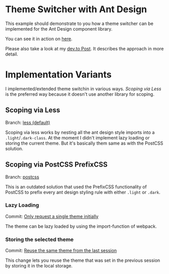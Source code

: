 # Theme Switcher with Ant Design
This example should demonstrate to you how a theme switcher can be implemented for the Ant Design component library.

You can see it in action on [here](https://chrsi.github.io/antd-theme-switcher-example/).

Please also take a look at my [dev.to Post](https://dev.to/chrsi/switching-themes-in-a-react-app-with-ant-design-p8m). It describes the approach in more detail.

# Implementation Variants
I implemented/extended theme switchin in various ways. *Scoping via Less* is the preferred way because it doesn't use another library for scoping.
## Scoping via Less
Branch: [less (default)](https://github.com/chrsi/antd-theme-switcher-example/tree/less)

Scoping via less works by nesting all the ant design style imports into a `.light`/`.dark-class`. At the moment I didn't implement lazy loading or storing the current theme. But it's basically them same as with the PostCSS solution.

## Scoping via PostCSS PrefixCSS
Branch: [postcss](https://github.com/chrsi/antd-theme-switcher-example/tree/postcss)

This is an outdated solution that used the PrefixCSS functionality of PostCSS to prefix every ant design styling rule with either `.light` or `.dark`.

### Lazy Loading
Commit: [Only request a single theme initially](https://github.com/chrsi/antd-theme-switcher-example/commit/85bd9df1766656449ca77c20e5290beccae18dd8)

The theme can be lazy loaded by using the import-function of webpack.

### Storing the selected theme
Commit: [Reuse the same theme from the last session](https://github.com/chrsi/antd-theme-switcher-example/commit/8e25f15ad80b64c7dacaa60ed046e407c11336d7)

This change lets you reuse the theme that was set in the previous session by storing it in the local storage.